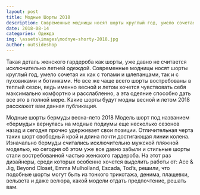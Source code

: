 ```yaml
---
layout: post
title: Модные Шорты 2018
description: Современные модницы носят шорты круглый год, умело сочетая их  как с топами и шлепанцами, так и с пуховиками и ботинками.
date: 2018-08-14
categories: Одежда
img: \assets\images\modnye-shorty-2018.jpg
author: outsideshop
---
```

Такая деталь женского гардероба как шорты, уже давно не считается исключительно летней одеждой. Современные модницы носят шорты круглый год, умело сочетая их  как с топами и шлепанцами, так и с пуховиками и ботинками. Но все же чаще всего шорты востребованы в теплый сезон, ведь именно весной и летом хочется чувствовать себя максимально комфортно и расслабленно, а эта одеяние способно дать все это в полной мере. Какие шорты будут модны весной и летом 2018 расскажет вам данная публикация.

Модные шорты бермуды весна-лето 2018
Модель шорт под названием «бермуды» вернулась на модные подиумы еще несколько сезонов назад и сегодня прочно удерживает свои позиции. Отличительная черта таких шорт свободный крой и длина почти достигающая линии колена. Изначально бермуды считались исключительно мужской пляжной моделью, но сегодня об этом уже все давно забыли и стильные шорты стали востребованной частью женского гардероба. На этот раз дизайнеры, среди которых особенно хочется выделить работы от: Ace & Jig,  Beyond Closet, Emma Mulholland, Escada, Tod’s, решили, что подобные шорты могут быть из тонкого трикотажа, денима, плащевки, вельвета и даже велюра, какой модели отдать предпочтение, решать вам.